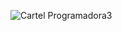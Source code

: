                                  
   ![Cartel Programadora3](https://github.com/andrearodriguez7/andrearodriguezg7/assets/145468931/a4d3f46a-88ff-473a-bbd8-da4dfbebe812)


<!--
**andrearodriguez7/andrearodriguez7** is a ✨ _special_ ✨ repository because its `README.md` (this file) appears on your GitHub profile.

Here are some ideas to get you started:

- 🔭 I’m currently working on ...
- 🌱 I’m currently learning ...
- 👯 I’m looking to collaborate on ...
- 🤔 I’m looking for help with ...
- 💬 Ask me about ...
- 📫 How to reach me: ...
- 😄 Pronouns: ...
- ⚡ Fun fact: ...
-->
